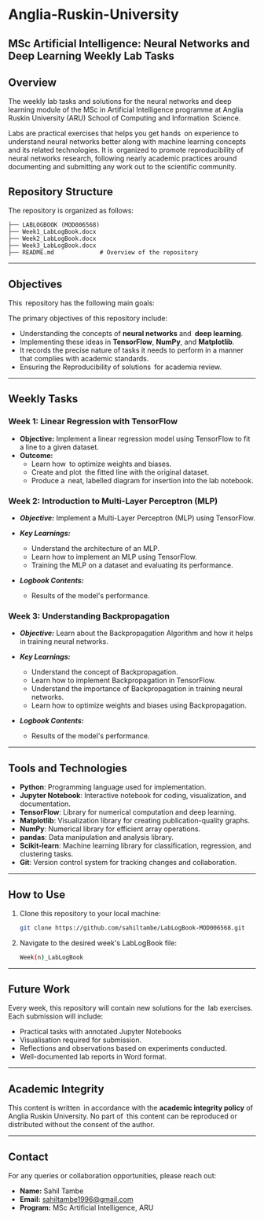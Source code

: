 # Anglia-Ruskin-University
## MSc Artificial Intelligence: Neural Networks and Deep Learning Weekly Lab Tasks

## Overview
The weekly lab tasks and solutions for the neural networks and deep learning module of the MSc in Artificial Intelligence programme at Anglia Ruskin University (ARU) School of Computing and Information Science.

Labs are practical exercises that helps you get hands on experience to understand neural networks better along with machine learning concepts and its related technologies. It is organized to promote reproducibility of neural networks research, following nearly academic practices around documenting and submitting any work out to the scientific community.

## Repository Structure
The repository is organized as follows:
```
├── LABLOGBOOK (MOD006568)
├── Week1_LabLogBook.docx
├── Week2_LabLogBook.docx
├── Week3_LabLogBook.docx
├── README.md             # Overview of the repository
```

---

## Objectives
This repository has the following main goals:

The primary objectives of this repository include:
- Understanding the concepts of **neural networks** and **deep learning**.
- Implementing these ideas in **TensorFlow**, **NumPy**, and **Matplotlib**.
- It records the precise nature of tasks it needs to perform in a manner that complies with academic standards.
- Ensuring the Reproducibility of solutions for academia review.

---

## Weekly Tasks
### Week 1: Linear Regression with TensorFlow
- **Objective:** Implement a linear regression model using TensorFlow to fit a line to a given dataset.
- **Outcome:**
  - Learn how to optimize weights and biases.
  - Create and plot the fitted line with the original dataset.
  - Produce a neat, labelled diagram for insertion into the lab notebook.

### Week 2: Introduction to Multi-Layer Perceptron (MLP)

- ***Objective:*** Implement a Multi-Layer Perceptron (MLP) using TensorFlow.
- ***Key Learnings:***
  - Understand the architecture of an MLP.
  - Learn how to implement an MLP using TensorFlow.
  - Training the MLP on a dataset and evaluating its performance.

- ***Logbook Contents:***
   - Results of the model's performance.

### Week 3: Understanding Backpropagation

- ***Objective:*** Learn about the Backpropagation Algorithm and how it helps in training neural networks.

- ***Key Learnings:***
   - Understand the concept of Backpropagation.
   - Learn how to implement Backpropagation in TensorFlow.
   - Understand the importance of Backpropagation in training neural networks.
   - Learn how to optimize weights and biases using Backpropagation.

- ***Logbook Contents:***
   - Results of the model's performance.

---

## Tools and Technologies
- **Python**: Programming language used for implementation.
- **Jupyter Notebook**: Interactive notebook for coding, visualization, and documentation.
- **TensorFlow**: Library for numerical computation and deep learning.
- **Matplotlib**: Visualization library for creating publication-quality graphs.
- **NumPy**: Numerical library for efficient array operations.
- **pandas**: Data manipulation and analysis library.
- **Scikit-learn**: Machine learning library for classification, regression, and clustering tasks.
- **Git**: Version control system for tracking changes and collaboration.

---

## How to Use
1. Clone this repository to your local machine:
   ```bash
   git clone https://github.com/sahiltambe/LabLogBook-MOD006568.git
   ```
2. Navigate to the desired week's LabLogBook file:
   ```bash
   Week(n)_LabLogBook
   ```
---

## Future Work
Every week, this repository will contain new solutions for the lab exercises. Each submission will include:
- Practical tasks with annotated Jupyter Notebooks
- Visualisation required for submission.
- Reflections and observations based on experiments conducted.
- Well-documented lab reports in Word format.


---

## Academic Integrity
This content is written in accordance with the **academic integrity policy** of Anglia Ruskin University. No part of this content can be reproduced or distributed without the consent of the author.

---

## Contact
For any queries or collaboration opportunities, please reach out:
- **Name:** Sahil Tambe
- **Email:** sahiltambe1996@gmail.com
- **Program:** MSc Artificial Intelligence, ARU
